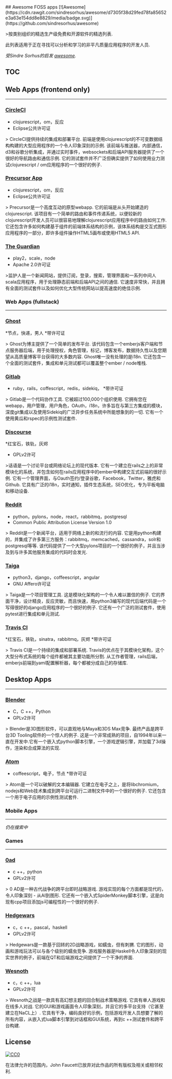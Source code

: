 <div class="github-widget" data-repo="johnfaucett/awesome-foss-apps"></div>
## Awesome FOSS apps [![Awesome](https://cdn.rawgit.com/sindresorhus/awesome/d7305f38d29fed78fa85652e3a63e154dd8e8829/media/badge.svg)](https://github.com/sindresorhus/awesome)

&gt;按类别组织的精选生产级免费和开源软件的精选列表.

此列表适用于正在寻找可以分析和学习的非平凡质量应用程序的开发人员.

*受Sindre Sorhus的启发 [awesome](https://github.com/sindresorhus/awesome).*

## TOC



## Web Apps (frontend only)
----

### [CircleCI](https://github.com/circleci/frontend)

* clojurescript，om，反应
* Eclipse公共许可证

 &gt; CircleCI提供持续的集成和部署平台.  前端是使用clojurescript的不可变数据结构构建的大型应用程序的一个令人印象深刻的示例.  该前端与推送器，内部通信，d3和谷歌分析集成，并通过实时事件，websockets和后端API服务器提供了一个很好的导航路由和通信示例.  它的测试套件并不广泛但确实提供了如何使用业力测试clojurescript / om应用程序的一个很好的例子.

### [Precursor App](https://github.com/PrecursorApp/precursor)

* clojurescript，om，反应
* Eclipse公共许可证

 &gt; Precursor是一个高度互动的原型webapp.  它的前端是从头开始建造的clojurescript.  该项目有一个简单的路由和事件传递系统，以便较新的clojurescript开发人员可以很容易地理解clojurescript应用程序中的路由如何工作.  它还包含许多如何构建基于组件的前端体系结构的示例，该体系结构是交互式图形应用程序的一部分，即许多组件操作HTML5画布或使用HTML5 API. 

### [The Guardian](https://github.com/guardian/frontend)

* play2，scale，node
* Apache 2.0许可证

 &gt;监护人是一个新闻网站，提供订阅，登录，搜索，管理界面和一系列中间人scala应用程序，用于处理静态前端和后端API之间的通信.  它速度非常快，并且拥有全面的测试套件以及如何优化大型传统网站以提高速度的绝佳示例.

### Web Apps (fullstack)
----

### [Ghost](https://github.com/TryGhost/Ghost)

*节点，快递，男人
*带许可证

 &gt; Ghost为博主提供了一个简单的发布平台.  该代码包含一个emberjs客户端和节点服务器后端，用于处理授权，角色管理，标记，博客发布，数据持久性以及您期望从高质量博客平台获得的大多数内容.  Ghost唯一没有处理的是i18n.  它还包含一个全面的测试套件，集成和单元测试都可以覆盖整个ember / node堆栈.

### [Gitlab](https://github.com/gitlabhq/gitlabhq)

* ruby​​，rails，coffescript，redis，sidekiq，
*带许可证

 &gt; Gitlab是一个代码协作工具.  它被超过100,000个组织使用.  它拥有您在webapp，用户管理，用户角色，OAuth，i18n，许多旨在与第三方集成的模块，深度git集成以及使用Sidekiq的广泛异步任务系统中所能想象到的一切.  它有一个使用黄瓜和rspec的示例性测试套件.

### [Discourse](https://github.com/discourse/discourse)

*红宝石，铁轨，灰烬
* GPLv2许可

 &gt;话语是一个讨论平台或网络论坛上的现代版本.  它有一个建立在rails之上的非常模块化的系统，并包含如何在rails应用程序中的ember中构建交互式前端的很好示例.  它有一个管理界面，与Oauth签约/登录谷歌，Facebook，Twitter，雅虎和Github.  它具有广泛的i18n，实时通知，插件生态系统，SEO优化，专为平板电脑和移动设备.

### [Reddit](https://github.com/reddit)

* python，pylons，node，react，rabbitmq，postgresql
* Common Public Attribution License Version 1.0

 &gt; Reddit是一个新闻平台，适用于网络上新的和流行的内容.  它是用python构建的，并集成了许多第三方服务：rabbitmq，memcached，cassandra，solr和postgresql等等.  该代码提供了一个大型pylons项目的一个很好的例子，并且当涉及到与许多其他服务集成的代码时会发光.

### [Taiga](https://github.com/taigaio)

* python3，django，coffeescript，angular
* GNU Affero许可证

 &gt; Taiga是一个项目管理工具.  这是模块化架构的一个令人难以置信的例子.  它的界面干净，设计精良，反应灵敏，而且快速，用python3编写的现代后端代码是一个写得很好的django应用程序的一个很好的例子.  它还有一个广泛的测试套件，使用pytest进行集成和单元测试.


### [Travis CI](https://github.com/travis-ci)

*红宝石，铁轨，sinatra，rabbitmq，灰烬
*带许可证

 &gt; Travis CI是一个持续的集成和部署系统.  Travis的优点在于其模块化架构，这个大型分布式系统的每个组件都被其主要功能所分割.  从工作者管理，rails后端，emberjs前端到yaml配置解析器，每个都被分成自己的存储库.

## Desktop Apps
----

### [Blender](http://www.blender.org/download/)

* C，C ++，Python
* GPLv2许可

 &gt; Blender是3D图形软件，可以直观地与Maya和3DS Max竞争.  最终产品是跨平台3D Tooling软件的一个惊人的例子.  这是一个非常成熟的项目，自1994年以来一直在开发中.它有一个嵌入式python脚本引擎，一个游戏逻辑引擎，并加载了3d操作，渲染和合成算法的实现.


### [Atom](https://github.com/atom/atom)

* coffeescript，电子，节点
*带许可证

 &gt; Atom是一个可以破解的文本编辑器.  它建立在电子之上，是将libchromium，nodejs和Web技术集成到跨平台可运行二进制文件中的一个很好的例子.  它还包含一个用于电子应用的示例性测试套件.

### Mobile Apps
----

*仍在搜索中*

### Games
----

### [0ad](https://github.com/0ad/0ad)

* c ++，python
* GPLv2许可

 &gt; 0 AD是一种古代战争的跨平台即时战略游戏.  游戏实现的每个方面都是现代的，令人印象深刻 - 从AI到图形.  它还有一个嵌入式SpiderMonkey脚本引擎，这是向现有cpp项目添加js可编程性的一个很好的例子.

### [Hedgewars](https://github.com/hedgewars/hw)

* c，c ++，pascal，haskell
* GPLv2许可

 &gt; Hedgewars是一款基于回转的2D战略游戏，如蠕虫，但有刺猬.  它的图形，动画和游戏玩法可以与各个级别的蠕虫竞争.  游戏服务器是Haskell令人印象深刻的现实世界的例子，前端在QT和后端游戏之间提供了一个干净的界面.

### [Wesnoth](https://github.com/wesnoth/wesnoth)

* c，c ++，lua
* GPLv2许可

 &gt; Wesnoth之战是一款具有高幻想主题的回合制战术策略游戏.  它具有单人游戏和在线多人对战.  它的GUI和游戏画面令人印象深刻，并且它的多平台支持（它甚至建立在NaCL上）.  它具有干净，编码良好的示例，包括游戏开发人员想要了解的所有内容，从嵌入式lua脚本引擎到对话框和GUI系统，再到c ++测试套件和跨平台构建.


## License

[![CC0](http://i.creativecommons.org/p/zero/1.0/88x31.png)](http://creativecommons.org/publicdomain/zero/1.0/)

在法律允许的范围内，John Faucett已放弃对此作品的所有版权及相关或相邻权利.
